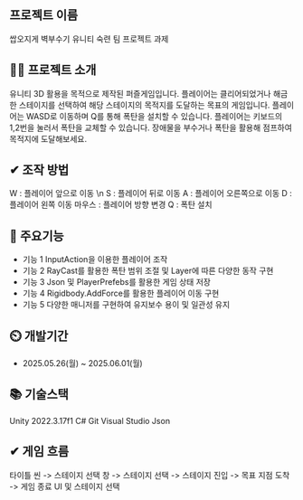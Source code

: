 ## 프로젝트 이름
쌉오지게 벽부수기
유니티 숙련 팀 프로젝트 과제    
## 👨‍🏫 프로젝트 소개
유니티 3D 활용을 목적으로 제작된 퍼즐게임입니다.
플레이어는 클리어되었거나 해금한 스테이지를 선택하여 해당 스테이지의 목적지를 도달하는 목표의 게임입니다.
플레이어는 WASD로 이동하며 Q를 통해 폭탄을 설치할 수 있습니다. 플레이어는 키보드의 1,2번을 눌러서 폭탄을 교체할 수 있습니다.
장애물을 부수거나 폭탄을 활용해 점프하여 목적지에 도달해보세요.

## ✔ 조작 방법
   W : 플레이어 앞으로 이동 \n
   S : 플레이어 뒤로 이동
   A : 플레이어 오른쪽으로 이동
   D : 플레이어 왼쪽 이동
   마우스 : 플레이어 방향 변경
   Q : 폭탄 설치


## 💜 주요기능

- 기능 1
  InputAction을 이용한 플레이어 조작
- 기능 2
  RayCast를 활용한 폭탄 범위 조절 및 Layer에 따른 다양한 동작 구현 
- 기능 3
  Json 및 PlayerPrefebs를 활용한 게임 상태 저장
- 기능 4
  Rigidbody.AddForce를 활용한 플레이어 이동 구현
- 기능 5
  다양한 매니저를 구현하여 유지보수 용이 및 일관성 유지 
## ⏲️ 개발기간
- 2025.05.26(월) ~ 2025.06.01(월)


## 📚️ 기술스택

Unity 2022.3.17f1
C#
Git
Visual Studio
Json

## ✔ 게임 흐름
타이틀 씬 -> 스테이지 선택 창 -> 스테이지 선택 -> 스테이지 진입 -> 목표 지점 도착 -> 게임 종료 UI 및 스테이지 선택

